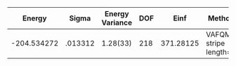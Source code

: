| Energy      | Sigma   | Energy Variance | DOF | Einf      | Method                 | Reference |
|-------------|---------|-----------------|-----|-----------|------------------------|-----------|
| -204.534272 | .013312 | 1.28(33)        | 218 | 371.28125 | VAFQMC stripe length=8 | [paper](https://journals.aps.org/prb/abstract/10.1103/PhysRevB.107.115133) [code](git-scm.sissa.it:TurboLattice/HST_AAD/example/16x16/U8/stripel8doping1su8m3/b1.3n/pbc) |
